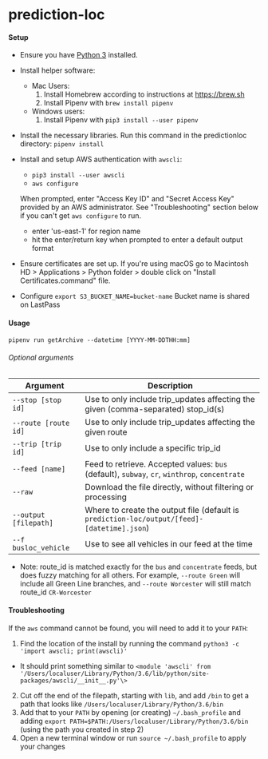 # prediction-loc

#### Setup
* Ensure you have [Python 3](https://www.python.org/downloads/) installed.
* Install helper software:
  * Mac Users:
    1. Install Homebrew according to instructions at https://brew.sh
    2. Install Pipenv with `brew install pipenv`
  * Windows users:
    1. Install Pipenv with `pip3 install --user pipenv`


* Install the necessary libraries. Run this command in the predictionloc directory:
`pipenv install`

* Install and setup AWS authentication with `awscli`:
  - `pip3 install --user awscli`
  - `aws configure`

  When prompted, enter "Access Key ID" and "Secret Access Key" provided by an AWS administrator. See "Troubleshooting" section below if you can't get `aws configure` to run.
  - enter 'us-east-1' for region name
  - hit the enter/return key when prompted to enter a default output format  
  

* Ensure certificates are set up.
If you're using macOS go to Macintosh HD > Applications > Python folder > double click on "Install Certificates.command" file.

* Configure
`export S3_BUCKET_NAME=bucket-name`
Bucket name is shared on LastPass

#### Usage

`pipenv run getArchive --datetime [YYYY-MM-DDTHH:mm]`

###### Optional arguments

|        Argument       |                                          Description                                          |
| --------------------- | --------------------------------------------------------------------------------------------- |
| `--stop [stop id]`    | Use to only include trip_updates affecting the given (comma-separated) stop_id(s)             |
| `--route [route id]`  | Use to only include trip_updates affecting the given route                                    |
| `--trip [trip id]`    | Use to only include a specific trip_id                                                        |
| `--feed [name]`       | Feed to retrieve. Accepted values: `bus` (default), `subway`, `cr`, `winthrop`, `concentrate` |
| `--raw`               | Download the file directly, without filtering or processing                                   |
| `--output [filepath]` | Where to create the output file (default is `prediction-loc/output/[feed]-[datetime].json`)   |
| `--f busloc_vehicle`  | Use to see all vehicles in our feed at the time                                                  |

* Note: route_id is matched exactly for the `bus` and `concentrate` feeds, but does fuzzy matching for all others.
For example, `--route Green` will include all Green Line branches, and `--route Worcester` will still match route_id
`CR-Worcester`

#### Troubleshooting

If the `aws` command cannot be found, you will need to add it to your `PATH`:
1. Find the location of the install by running the command `python3 -c 'import awscli; print(awscli)'`
  - It should print something similar to  `<module 'awscli' from '/Users/localuser/Library/Python/3.6/lib/python/site-packages/awscli/__init__.py'\>`
2. Cut off the end of the filepath, starting with `lib`, and add `/bin` to get a path that looks like `/Users/localuser/Library/Python/3.6/bin`
3. Add that to your `PATH` by opening (or creating) `~/.bash_profile` and adding `export PATH=$PATH:/Users/localuser/Library/Python/3.6/bin` (using the path you created in step 2)
4. Open a new terminal window or run `source ~/.bash_profile` to apply your changes
